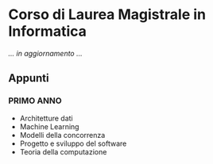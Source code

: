 # Corso di Laurea Magistrale in Informatica

<i>... in aggiornamento ...</i>

## Appunti

### PRIMO ANNO

- Architetture dati
- Machine Learning
- Modelli della concorrenza
- Progetto e sviluppo del software
- Teoria della computazione
